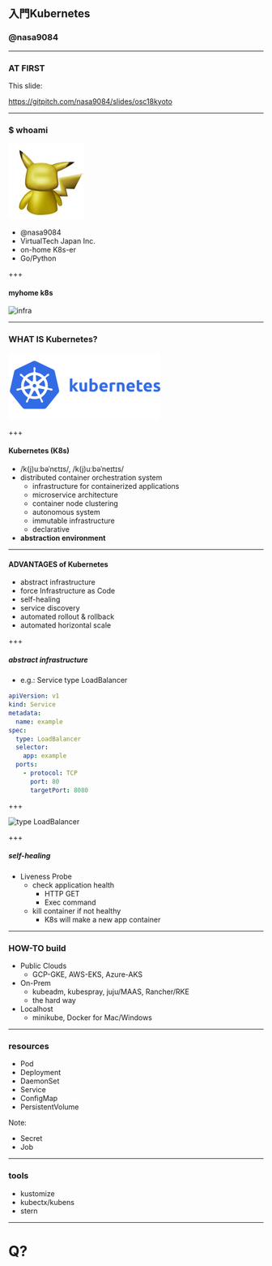 ## 入門Kubernetes
### @nasa9084

---

### AT FIRST

This slide:

https://gitpitch.com/nasa9084/slides/osc18kyoto

---

### $ whoami

![pika](assets/image/pika.jpg)

* @nasa9084
* VirtualTech Japan Inc.
* on-home K8s-er
* Go/Python

+++

#### myhome k8s

![infra](assets/image/myhome_infra.png)

---

### WHAT IS Kubernetes?

![kubernetes](assets/image/kubernetes.png)

+++

#### Kubernetes (K8s)

* /k(j)uːbəˈnɛtɪs/, /k(j)uːbəˈneɪtɪs/
* distributed container orchestration system
  * infrastructure for containerized applications
  * microservice architecture
  * container node clustering
  * autonomous system
  * immutable infrastructure
  * declarative
* **abstraction environment**

---

#### ADVANTAGES of Kubernetes

* abstract infrastructure
* force Infrastructure as Code
* self-healing
* service discovery
* automated rollout & rollback
* automated horizontal scale

+++

##### abstract infrastructure

* e.g.: Service type LoadBalancer

``` yaml
apiVersion: v1
kind: Service
metadata:
  name: example
spec:
  type: LoadBalancer
  selector:
    app: example
  ports:
    - protocol: TCP
      port: 80
      targetPort: 8080
```

+++

![type LoadBalancer](assets/image/typeloadbalancer.png)

+++

##### self-healing

* Liveness Probe
  * check application health
    * HTTP GET
    * Exec command
  * kill container if not healthy
    * K8s will make a new app container

---

### HOW-TO build

* Public Clouds
  * GCP-GKE, AWS-EKS, Azure-AKS
* On-Prem
  * kubeadm, kubespray, juju/MAAS, Rancher/RKE
  * the hard way
* Localhost
  * minikube, Docker for Mac/Windows

---

### resources

* Pod
* Deployment
* DaemonSet
* Service
* ConfigMap
* PersistentVolume

Note:
* Secret
* Job

---

### tools

* kustomize
* kubectx/kubens
* stern

---

# Q?
